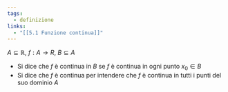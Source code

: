 ```yaml
---
tags:
  - definizione
links:
  - "[[5.1 Funzione continua]]"
---
```

$A \subseteq \mathbb{R}$, $f:A\to{R}$, $B\subseteq A$
- Si dice che $f$ è continua in $B$ se $f$ è continua in ogni punto $x_0\in B$
- Si dice che $f$ è continua per intendere che $f$ è continua in tutti i punti del suo dominio $A$